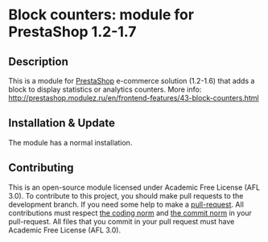 Block counters: module for PrestaShop 1.2-1.7
=============================================

Description
------------
This is a module for [PrestaShop][4] e-commerce solution (1.2-1.6) that adds a block to display statistics or analytics counters.
More info: http://prestashop.modulez.ru/en/frontend-features/43-block-counters.html

Installation & Update
------------
The module has a normal installation.

Contributing
------------
This is an open-source module licensed under Academic Free License (AFL 3.0).
To contribute to this project, you should make pull requests to the development branch.
If you need some help to make a [pull-request][1].
All contributions must respect [the coding norm][2] and [the commit norm][3] in your pull-request.
All files that you commit in your pull request must have Academic Free License (AFL 3.0).

[1]: https://help.github.com/articles/using-pull-requests/
[2]: http://doc.prestashop.com/display/PS15/Coding+Standards
[3]: http://doc.prestashop.com/display/PS15/How+to+write+a+commit+message
[4]: http://prestashop.com/
